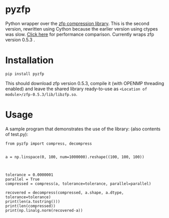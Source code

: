 # pyzfp
Python wrapper over the [zfp compression library](https://computation.llnl.gov/projects/floating-point-compression). This is the second version, rewritten using Cython because the earlier version using ctypes was slow. [Click here](https://github.com/navjotk/pyzfp/blob/ctypes_vs_cython/ctypes_vs_cython_compression.png) for performance comparison. Currently wraps zfp version 0.5.3 . 

# Installation
```
pip install pyzfp
```
This should download zfp version 0.5.3, compile it (with OPENMP
threading enabled) and leave the shared library ready-to-use  as
`<Location of module>/zfp-0.5.3/lib/libzfp.so`.

# Usage

A sample program that demonstrates the use of the library: (also contents of test.py):
```
from pyzfp import compress, decompress


a = np.linspace(0, 100, num=1000000).reshape((100, 100, 100))



tolerance = 0.0000001
parallel = True
compressed = compress(a, tolerance=tolerance, parallel=parallel)

recovered = decompress(compressed, a.shape, a.dtype, tolerance=tolerance)
print(len(a.tostring()))
print(len(compressed))
print(np.linalg.norm(recovered-a))
```

